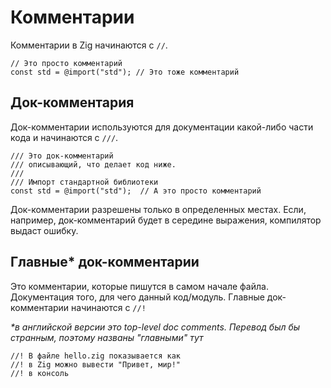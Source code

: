 # Комментарии

Комментарии в Zig начинаются с `//`.

``` zig
// Это просто комментарий
const std = @import("std"); // Это тоже комментарий
```

## Док-комментария

Док-комментарии используются для документации какой-либо части кода и начинаются с `///`.

``` zig
/// Это док-комментарий
/// описывающий, что делает код ниже.
///
/// Импорт стандартной библиотеки
const std = @import("std");  // А это просто комментарий
```

Док-комментарии разрешены только в определенных местах. Если, например, док-комментарий будет в середине выражения, компилятор выдаст ошибку.

## Главные* док-комментарии

Это комментарии, которые пишутся в самом начале файла. Документация того, для чего данный код/модуль.
Главные док-комментарии начинаются с `//!`

_*в английской версии это top-level doc comments. Перевод был бы странным, поэтому названы "главными" тут_

``` zig
//! В файле hello.zig показывается как 
//! в Zig можно вывести "Привет, мир!"
//! в консоль
```
